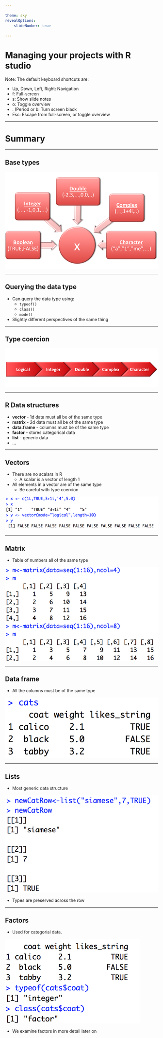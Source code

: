 ```yaml
---

theme: sky
revealOptions:
    slideNumber: true

---
```


# Managing your projects with R studio

Note: The default keyboard shortcuts are:

* Up, Down, Left, Right: Navigation
* f: Full-screen
* s: Show slide notes
* o: Toggle overview
* . (Period or b: Turn screen black
* Esc: Escape from full-screen, or toggle overview

---

# Summary

---

## Base types 

<img src="imgs/types.png" alt="R atomic types" style="background:none; border:none; box-shadow:none;">

---

## Querying the data type

* Can query the data type using:
  * `typeof()`
  * `class()`
  * `mode()`
* Slightly different perspectives of the same thing

---

## Type coercion

<img src="imgs/coercion.png" alt="R type coercion" style="background:none; border:none; box-shadow:none;">

---

## R Data structures

* **vector** - 1d data must all be of the same type
* **matrix** - 2d data must all be of the same type
* **data.frame** - columns must be of the same type
* **factor** - stores categorical data
* **list** - generic data
* ...

---

## Vectors

* There are no scalars in R
   * A scalar is a vector of length 1
* All elements in a vector are of the same type
   * Be careful with type coercion

<img src="imgs/vector.png" alt="R vector" style="background:none; border:none; box-shadow:none;">

---

## Matrix

* Table of numbers all of the same type

<img src="imgs/matrix.png" alt="R matrix" style="background:none; border:none; box-shadow:none;">

---

## Data frame

* All the columns must be of the same type

<img src="imgs/df.png" alt="R data frame" style="background:none; border:none; box-shadow:none;">

---

## Lists

* Most generic data structure

<img src="imgs/list.png" alt="R list" style="background:none; border:none; box-shadow:none;">

* Types are preserved across the row

---

## Factors

* Used for categorial data.

<img src="imgs/factor.png" alt="An R factor" style="background:none; border:none; box-shadow:none;">

* We examine factors in more detail later on

